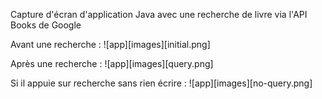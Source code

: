 Capture d'écran d'application Java avec une recherche de livre via l'API Books de Google

Avant une recherche : 
![app][images][initial.png]

Après une recherche : 
![app][images][query.png]

Si il appuie sur recherche sans rien écrire :
![app][images][no-query.png]